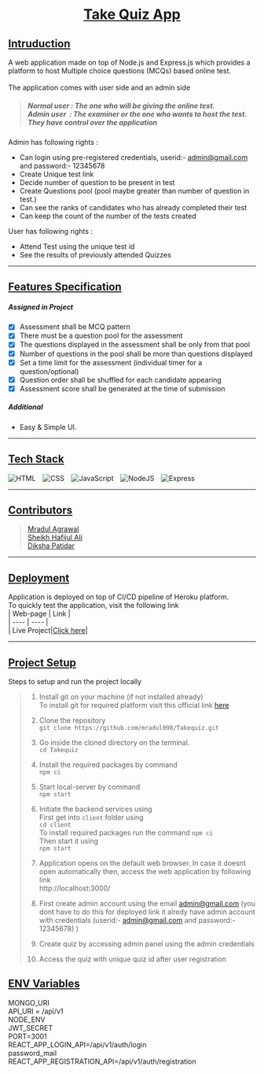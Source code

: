 
# <div align=center><u>Take Quiz App</u></div>

## <u>Intruduction</u>
A web application made on top of Node.js and Express.js which provides a platform to host Multiple choice questions (MCQs) based online test.<br><br>
The application comes with user side and an admin side
> ##### Normal user : The one who will be giving the online test. <br> Admin user &nbsp;: The examiner or the one who wants to host the test. They have control over the application <br>
Admin has following rights :
- Can login using pre-registered credentials, userid:- admin@gmail.com and password:- 12345678
- Create Unique test link
- Decide number of question to be present in test
- Create Questions pool (pool maybe greater than number of question in test.)
- Can see the ranks of candidates who has already completed their test
- Can keep the count of the number of the tests created<br>

User has following rights :
- Attend Test using the unique test id 
- See the results of previously attended Quizzes
<hr>

## <u>Features Specification</u>
##### Assigned in Project
- [x] Assessment shall be MCQ pattern 
- [x] There must be a question pool for the assessment
- [x] The questions displayed in the assessment shall be only from that pool
- [x] Number of questions in the pool shall be more than questions displayed
- [x] Set a time limit for the assessment (individual timer for a question/optional)
- [x] Question order shall be shuffled for each candidate appearing
- [x] Assessment score shall be generated at the time of submission
##### Additional
- Easy & Simple UI.
<hr>

## <u>Tech Stack</u>

![HTML](https://img.shields.io/badge/HTML5-E34F26?style=for-the-badge&logo=html5&logoColor=white)&emsp;![CSS](https://img.shields.io/badge/CSS3-1572D6?style=for-the-badge&logo=css3&logoColor=white)&emsp;![JavaScript](https://img.shields.io/badge/JavaScript-F7DF1E?style=for-the-badge&logo=javascript&logoColor=black)&emsp;![NodeJS](https://img.shields.io/badge/Node.js-4853D?style=for-the-badge&logo=node.js&logoColor=white)&emsp;![Express](https://img.shields.io/badge/Express.js-404D59?style=for-the-badge)

<hr>

## <u>Contributors</u>
>[Mradul Agrawal](https://github.com/mradul098)    <br>
>[Sheikh Hafijul Ali](https://github.com/HafijulAli) <br>
>[Diksha Patidar](https://github.com/diksha0149)   <br>
<hr>


## <u>Deployment</u>
Application is deployed on top of CI/CD pipeline of Heroku platform.<br>
To quickly test the application, visit the following link<br>
| Web-page | Link | <br>
|   ----   | ---- |<br>
| Live Project|[Click here](https://walkover-takequiz.herokuapp.com/)| <br>

<hr>

## <u>Project Setup</u>
Steps to setup and run the project locally
>1. Install git on your machine (if not installed already) <br>
>To install git for required platform visit this official link [here](https://git-scm.com/downloads)
>2. Clone the repository <br>
`git clone https://github.com/mradul098/Takequiz.git`
>
>3. Go inside the cloned directory on the terminal.<br>
> `cd Takequiz`
>4. Install the required packages by command <br>
`npm ci`
>
>5. Start local-server by command <br>
`npm start`
>
>6. Initiate the backend services using <br>
> First get into `client` folder using <br> 
>`cd client` <br>
>To install required packages run the command
>`npm ci` <br>
> Then start it using <br>
> `npm start`<br>
>7. Application opens on the default web browser.
>In case it doesnt open automatically then, access the web application by following link <br> http://localhost:3000/
>8. First create admin account using the email admin@gmail.com (you dont have to do this for deployed link it alredy have admin account with credentials  (userid:- admin@gmail.com and password:- 12345678) )
>9. Create quiz by accessing admin panel using the admin credentials
>10. Access the quiz with unique quiz id after user registration

## <u>ENV Variables</u>
MONGO_URI<br>
API_URI = /api/v1<br>
NODE_ENV<br>
JWT_SECRET<br>
PORT=3001<br>
REACT_APP_LOGIN_API=/api/v1/auth/login<br>
password_mail <br>
REACT_APP_REGISTRATION_API=/api/v1/auth/registration
